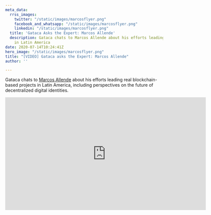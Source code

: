 ```yaml
---
meta_data:
  rrss_images:
    twitter: "/static/images/marcosflyer.png"
    facebook_and_whatsapp: "/static/images/marcosflyer.png"
    linkedin: "/static/images/marcosflyer.png"
  title: 'Gataca Asks the Expert: Marcos Allende'
  description: Gataca chats to Marcos Allende about his efforts leading real blockchain-based  projects
    in Latin America
date: 2020-07-14T10:24:41Z
hero_image: "/static/images/marcosflyer.png"
title: "[VIDEO] Gataca asks the Expert: Marcos Allende"
author: ''

---
```

Gataca chats to [Marcos Allende](https://www.linkedin.com/in/marcosallendelo/) about his efforts leading real blockchain-based  projects in Latin America, including perspectives on the future of decentralized digital identities.

<iframe src="https://player.vimeo.com/video/438155664?texttrack=en" width="640" height="360" frameborder="0" allow="autoplay; fullscreen" allowfullscreen></iframe>